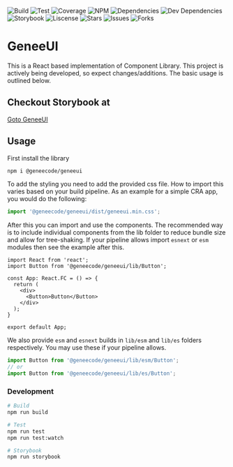 ![Build](https://img.shields.io/badge/build-passing-brightgreen)
![Test](https://img.shields.io/badge/test-passing-success)
![Coverage](https://img.shields.io/badge/coverage-94-green)
![NPM](https://img.shields.io/badge/npm-1.0.4-blue)
![Dependencies](https://img.shields.io/badge/dependencies-uptodate-yellow)
![Dev Dependencies](https://img.shields.io/badge/devDependencies-uptodate-yellow)
![Storybook](https://img.shields.io/badge/storybook-deployed-orange)
![Liscense](https://img.shields.io/github/license/geneecode/geneeui)
![Stars](https://img.shields.io/github/stars/geneecode/geneeui)
![Issues](https://img.shields.io/github/issues/geneecode/geneeui)
![Forks](https://img.shields.io/github/forks/geneecode/geneeui)



# GeneeUI
This is a React based implementation of Component Library. This project is actively being developed, so expect changes/additions. The basic usage is outlined below.

## Checkout Storybook at 
<a href="http://geneecode.com/geneeui" target="_blank" >Goto GeneeUI</a>

## Usage
First install the library
```sh
npm i @geneecode/geneeui 
```

To add the styling you need to add the provided css file. How to import this varies based on your build pipeline. As an example for a simple CRA app, you would do the following:

```ts
import '@geneecode/geneeui/dist/geneeui.min.css';
```

After this you can import and use the components. The recommended way is to include individual components from the lib folder to reduce bundle size and allow for tree-shaking. If your pipeline allows import `esnext` or `esm` modules then see the example after this.

```tsx
import React from 'react';
import Button from '@geneecode/geneeui/lib/Button';

const App: React.FC = () => {
  return (
    <div>
      <Button>Button</Button>
    </div>
  );
}

export default App;
```

We also provide `esm` and `esnext` builds in `lib/esm` and `lib/es` folders respectively. You may use these if your pipeline allows.

```ts
import Button from '@geneecode/geneeui/lib/esm/Button';
// or
import Button from '@geneecode/geneeui/lib/es/Button';
```

### Development
```sh
# Build
npm run build

# Test
npm run test
npm run test:watch

# Storybook
npm run storybook
```
